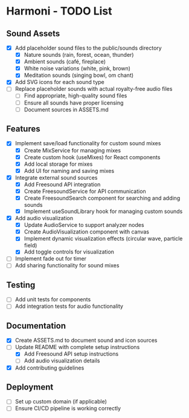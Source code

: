# Harmoni - TODO List

## Sound Assets
- [x] Add placeholder sound files to the public/sounds directory
  - [x] Nature sounds (rain, forest, ocean, thunder)
  - [x] Ambient sounds (café, fireplace)
  - [x] White noise variations (white, pink, brown)
  - [x] Meditation sounds (singing bowl, om chant)
- [x] Add SVG icons for each sound type
- [ ] Replace placeholder sounds with actual royalty-free audio files
  - [ ] Find appropriate, high-quality sound files
  - [ ] Ensure all sounds have proper licensing
  - [ ] Document sources in ASSETS.md

## Features
- [x] Implement save/load functionality for custom sound mixes
  - [x] Create MixService for managing mixes
  - [x] Create custom hook (useMixes) for React components
  - [x] Add local storage for mixes
  - [x] Add UI for naming and saving mixes
- [x] Integrate external sound sources
  - [x] Add Freesound API integration
  - [x] Create FreesoundService for API communication
  - [x] Create FreesoundSearch component for searching and adding sounds
  - [x] Implement useSoundLibrary hook for managing custom sounds
- [x] Add audio visualization
  - [x] Update AudioService to support analyzer nodes
  - [x] Create AudioVisualization component with canvas
  - [x] Implement dynamic visualization effects (circular wave, particle field)
  - [x] Add toggle controls for visualization
- [ ] Implement fade out for timer
- [ ] Add sharing functionality for sound mixes

## Testing
- [ ] Add unit tests for components
- [ ] Add integration tests for audio functionality

## Documentation
- [x] Create ASSETS.md to document sound and icon sources
- [ ] Update README with complete setup instructions
  - [x] Add Freesound API setup instructions
  - [ ] Add audio visualization details
- [x] Add contributing guidelines

## Deployment
- [ ] Set up custom domain (if applicable)
- [ ] Ensure CI/CD pipeline is working correctly